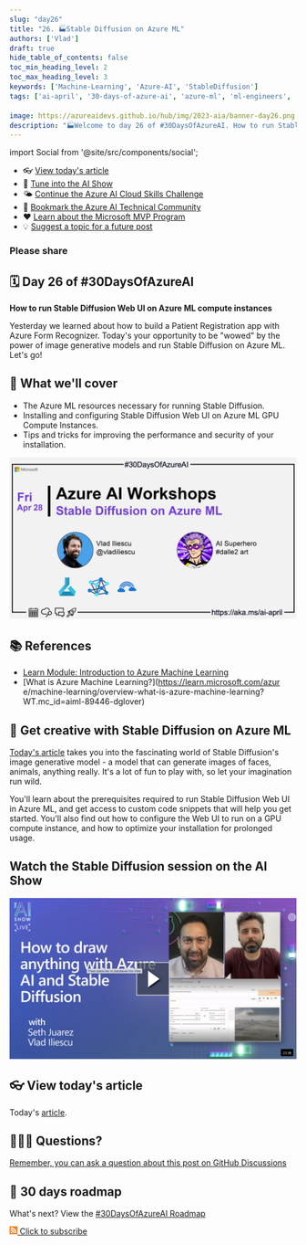```yaml
---
slug: "day26"
title: "26. 🏭Stable Diffusion on Azure ML"
authors: ['Vlad']
draft: true
hide_table_of_contents: false
toc_min_heading_level: 2
toc_max_heading_level: 3
keywords: ['Machine-Learning', 'Azure-AI', 'StableDiffusion']
tags: ['ai-april', '30-days-of-azure-ai', 'azure-ml', 'ml-engineers', 'app-developers', 'workshop']

image: https://azureaidevs.github.io/hub/img/2023-aia/banner-day26.png
description: "🏭Welcome to day 26 of #30DaysOfAzureAI. How to run Stable Diffusion Web UI on Azure ML compute instances https://azureaidevs.github.io/hub/2023-aia/day26"
---
```


import Social from '@site/src/components/social';

<head>

  <meta name="twitter:url" content="https://azureaidevs.github.io/hub/2023-aia/day26" />
  <meta name="twitter:title" content="Stable Diffusion on Azure ML" />
  <meta name="twitter:description" content="🏭Welcome to day 26 of #30DaysOfAzureAI. How to run Stable Diffusion Web UI on Azure ML compute instances" />
  <meta name="twitter:image" content="https://azureaidevs.github.io/hub/img/2023-aia/banner-day26.png" />
  <meta name="twitter:card" content="summary_large_image" />

  <meta property="og:url" content="https://azureaidevs.github.io/hub/2023-aia/day26" />
  <meta property="og:title" content="Stable Diffusion on Azure ML" />
  <meta property="og:description" content="🏭Welcome to day 26 of #30DaysOfAzureAI. How to run Stable Diffusion Web UI on Azure ML compute instances" />
  <meta property="og:image" content="https://azureaidevs.github.io/hub/img/2023-aia/banner-day26.png" />
  <meta property="og:type" content="article" />
  <meta property="og:site_name" content="Azure AI Developer" />

  <link rel="canonical" href="https://vladiliescu.net/stable-diffusion-web-ui-on-azure-ml/"  />

</head>

- 👓 [View today's article](https://vladiliescu.net/stable-diffusion-web-ui-on-azure-ml/)
- 🍿 [Tune into the AI Show](https://aka.ms/ai-april-ai-show)
- 🌤️ [Continue the Azure AI Cloud Skills Challenge](https://aka.ms/30-days-of-azure-ai-challenge)
- 🏫 [Bookmark the Azure AI Technical Community](https://aka.ms/ai-april-tech-community)
- ❤️ [Learn about the Microsoft MVP Program](https://aka.ms/ai-april-mvp-program)
- 💡 [Suggest a topic for a future post](https://github.com/AzureAiDevs/hub/discussions/categories/call-for-content)

### Please share

<Social
    page_url="https://azureaidevs.github.io/hub/2023-aia/day26"
    image_url="https://azureaidevs.github.io/hub/img/2023-aia/banner-day26.png"
    title="Stable Diffusion on Azure ML"
    description= "🏭Day 26 of #30DaysOfAzureAI. Ready to explore Stable Diffusion's image generative model on Azure ML? Learn how to install and configure the web UI on GPU compute instances, and improve performance and security with our tips and tricks."
    hashtags="AI,AzureML"
    hashtag="#30DaysOfAzureAi"
/>

## 🗓️ Day 26 of #30DaysOfAzureAI

<!-- README
The following description is also used for the tweet. So it should be action oriented and grab attention 
If you update the description, please update the description: in the frontmatter as well.
-->

**How to run Stable Diffusion Web UI on Azure ML compute instances**

<!-- README
The following is the intro to the post. It should be a short teaser for the post.
-->

Yesterday we learned about how to build a Patient Registration app with Azure Form Recognizer. Today's your opportunity to be "wowed" by the power of image generative models and run Stable Diffusion on Azure ML. Let's go!

## 🎯 What we'll cover

<!-- README
The following list is the main points of the post. There should be 3-4 main points.
 -->


- The Azure ML resources necessary for running Stable Diffusion.
- Installing and configuring Stable Diffusion Web UI on Azure ML GPU Compute Instances.
- Tips and tricks for improving the performance and security of your installation.

<!-- 
- Main point 1
- Main point 2
- Main point 3 
- Main point 4
-->

[![Image banner for day 26](./../../static/img/2023-aia/banner-day26.png)](https://vladiliescu.net/stable-diffusion-web-ui-on-azure-ml/)


<!-- README
Add or update a list relevant references here. These could be links to other blog posts, Microsoft Learn Module, videos, or other resources.
-->



## 📚 References

- [Learn Module: Introduction to Azure Machine Learning](https://learn.microsoft.com/training/modules/intro-to-azure-ml?WT.mc_id=aiml-89446-dglover)
- [What is Azure Machine Learning?](https://learn.microsoft.com/azur
e/machine-learning/overview-what-is-azure-machine-learning?WT.mc_id=aiml-89446-dglover)


<!-- README
The following is the body of the post. It should be an overview of the post that you are referencing.
See the Learn More section, if you supplied a canonical link, then will be displayed here.
-->


## 🚌 Get creative with Stable Diffusion on Azure ML

[Today's article](https://vladiliescu.net/stable-diffusion-web-ui-on-azure-ml/) takes you into the fascinating world of Stable Diffusion's image generative model - a model that can generate images of faces, animals, anything really. It's a lot of fun to play with, so let your imagination run wild.

You'll learn about the prerequisites required to run Stable Diffusion Web UI in Azure ML, and get access to custom code snippets that will help you get started. You'll also find out how to configure the Web UI to run on a GPU compute instance, and how to optimize your installation for prolonged usage.

## Watch the Stable Diffusion session on the AI Show

[![video thumbnail](how_to_draw_anything_stable_diffusion.png)](https://learn.microsoft.com/en-us/shows/ai-show/ai-show-live-how-to-draw-anything-with-azure-ai-and-stable-diffusion)

## 👓 View today's article

Today's [article](https://vladiliescu.net/stable-diffusion-web-ui-on-azure-ml/).


## 🙋🏾‍♂️ Questions?

[Remember, you can ask a question about this post on GitHub Discussions](https://github.com/AzureAiDevs/hub/discussions/categories/azure-ai-workshops)

## 📍 30 days roadmap

What's next? View the [#30DaysOfAzureAI Roadmap](/hub/roadmap/30days)

[![The image is the RSS feed available icon](./../../static/img/2023-aia/rss.png) Click to subscribe](https://azureaidevs.github.io/hub/2023-aia/rss.xml)